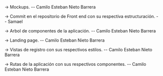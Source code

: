 -> Mockups. -- Camilo Esteban Nieto Barrera

-> Commit en el repositorio de Front end con su respectiva estructuración. -- Samael

-> Arbol de componentes de la aplicación. -- Camilo Esteban Nieto Barrera

-> Landing page. -- Camilo Esteban Nieto Barrera

-> Vistas de registro con sus respectivos estilos. -- Camilo Esteban Nieto Barrera

-> Rutas de la aplicación con sus respectivos componentes. -- Camilo Esteban Nieto Barrera